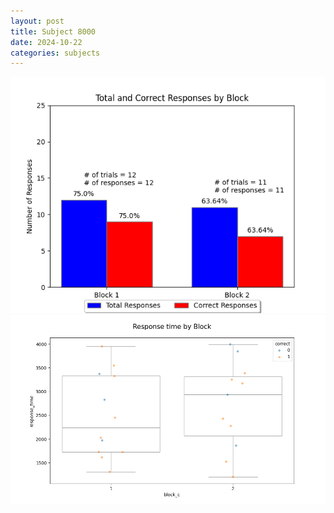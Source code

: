 ```yaml
---
layout: post
title: Subject 8000
date: 2024-10-22
categories: subjects
---
```


![](data/8000/run-21/8000_ATS_responses.png)
![](data/8000/run-21/8000_ATS_rt.png)
